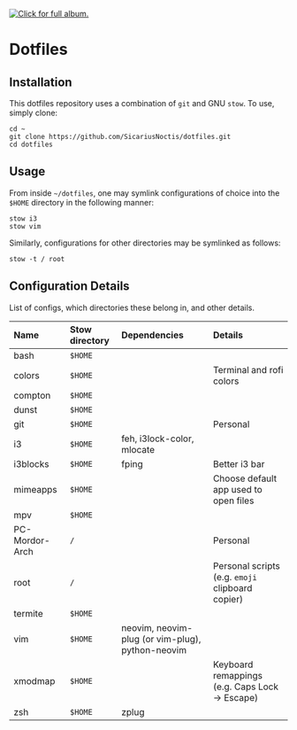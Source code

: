 [![Click for full album.](https://i.imgur.com/tJlW7l1.gif)](https://imgur.com/a/W5QwA)

<!-- [[![Click for full album.](https://i.imgur.com/0DqKJaD.mp4)](https://imgur.com/a/W5QwA) -->
<!-- [Full album.](https://imgur.com/a/W5QwA) -->

# Dotfiles

## Installation

This dotfiles repository uses a combination of `git` and GNU `stow`. To use, simply clone:

    cd ~
    git clone https://github.com/SicariusNoctis/dotfiles.git
    cd dotfiles

## Usage

From inside `~/dotfiles`, one may symlink configurations of choice into the `$HOME` directory in the following manner:

    stow i3
    stow vim

Similarly, configurations for other directories may be symlinked as follows:

    stow -t / root

## Configuration Details

List of configs, which directories these belong in, and other details.

| Name           | Stow directory | Dependencies   | Details                                          |
| :------------- | :------------- | :------------- | :----------------------------------------------- |
| bash           | `$HOME`        |                |                                                  |
| colors         | `$HOME`        |                | Terminal and rofi colors                         |
| compton        | `$HOME`        |                |                                                  |
| dunst          | `$HOME`        |                |                                                  |
| git            | `$HOME`        |                | Personal                                         |
| i3             | `$HOME`        | feh, i3lock-color, mlocate |                                      |
| i3blocks       | `$HOME`        | fping          | Better i3 bar                                    |
| mimeapps       | `$HOME`        |                | Choose default app used to open files            |
| mpv            | `$HOME`        |                |                                                  |
| PC-Mordor-Arch | `/`            |                | Personal                                         |
| root           | `/`            |                | Personal scripts (e.g. `emoji` clipboard copier) |
| termite        | `$HOME`        |                |                                                  |
| vim            | `$HOME`        | neovim, neovim-plug (or vim-plug), python-neovim |                |
| xmodmap        | `$HOME`        |                | Keyboard remappings (e.g. Caps Lock -> Escape)   |
| zsh            | `$HOME`        | zplug          |                                                  |


